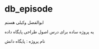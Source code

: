 # db_episode
ابوالفضل وکیلی هستم

یه پروژه ساده برای درس اصول طراحی پایگاه داده

نام پروژه : پایگاه دانش
